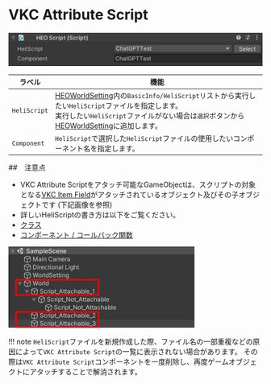 # VKC Attribute Script
![HEOScript](img/HEOScript.jpg)

| ラベル |  機能  |
| ----   | ---- |
| `HeliScript` | [HEOWorldSetting](../HEOComponents/HEOWorldSetting.md)内の`BasicInfo/HeliScript`リストから実行したい`HeliScript`ファイルを指定します。<br>実行したい`HeliScript`ファイルがない場合は`選択`ボタンから[HEOWorldSetting](../HEOComponents/HEOWorldSetting.md)に追加します。|
| `Component` | `HeliScript`で選択した`HeliScript`ファイルの使用したいコンポーネント名を指定します。 |

##　注意点
- VKC Attribute Scriptをアタッチ可能なGameObjectは、スクリプトの対象となる[VKC Item Field](./HEOField.md)がアタッチされているオブジェクト及びその子オブジェクトです (下記画像を参照)
- 詳しいHeliScriptの書き方は以下をご覧ください。
- [クラス](../hs/hs_class.md)
- [コンポーネント / コールバック関数](../hs/hs_component.md)

![HEOScript_attachable](./img/HEOScript_attachable.jpg)

!!! note
    `HeliScript`ファイルを新規作成した際、ファイル名の一部重複などの原因によって`VKC Attribute Script`の一覧に表示されない場合があります。
    その際は`VKC Attribute Script`コンポーネントを一度削除し、再度ゲームオブジェクトにアタッチすることで解消されます。